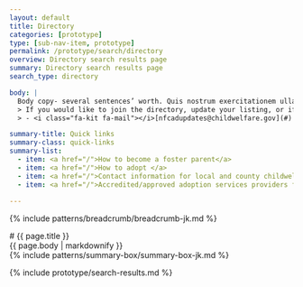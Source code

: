 ```yaml
---
layout: default
title: Directory
categories: [prototype]
type: [sub-nav-item, prototype]
permalink: /prototype/search/directory
overview: Directory search results page
summary: Directory search results page
search_type: directory

body: |
  Body copy- several sentences’ worth. Quis nostrum exercitationem ullam corporis suscipit laboriosam, nisi ut et via procedat oratio quaerimus igitur, inquit, modo dixi, constituto, ut earum motus et iusto odio.
  > If you would like to join the directory, update your listing, or if you have any question
  > - <i class="fa-kit fa-mail"></i>[nfcadupdates@childwelfare.gov](#) <i class="fa-kit fa-phone"></i>[800.394.3366](#)

summary-title: Quick links
summary-class: quick-links
summary-list:
  - item: <a href="/">How to become a foster parent</a>
  - item: <a href="/">How to adopt </a>
  - item: <a href="/">Contact information for local and county childwelfare agencies </a>
  - item: <a href="/">Accredited/approved adoption services providers for intercountry adoption <i class="fa-kit fa-launch"></i> </a>
  
---
```

{% include patterns/breadcrumb/breadcrumb-jk.md %}
<div class="grid-container" markdown="1">
# {{ page.title }}

<div class="grid-row grid-gap-lg" markdown="1">
  <div class="grid-col-6"> {{ page.body | markdownify }} </div>
  <div class="grid-col-6"> {% include patterns/summary-box/summary-box-jk.md %} </div>
</div>
</div>

{% include prototype/search-results.md %}

